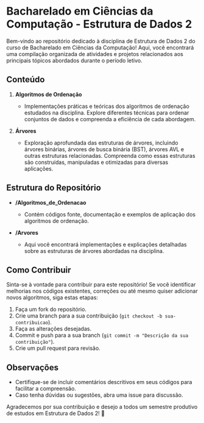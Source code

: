 # Bacharelado em Ciências da Computação - Estrutura de Dados 2

Bem-vindo ao repositório dedicado à disciplina de Estrutura de Dados 2 do curso de Bacharelado em Ciências da Computação! Aqui, você encontrará uma compilação organizada de atividades e projetos relacionados aos principais tópicos abordados durante o período letivo.

## Conteúdo

1. **Algoritmos de Ordenação**
   - Implementações práticas e teóricas dos algoritmos de ordenação estudados na disciplina. Explore diferentes técnicas para ordenar conjuntos de dados e compreenda a eficiência de cada abordagem.

2. **Árvores**
   - Exploração aprofundada das estruturas de árvores, incluindo árvores binárias, árvores de busca binária (BST), árvores AVL e outras estruturas relacionadas. Compreenda como essas estruturas são construídas, manipuladas e otimizadas para diversas aplicações.

## Estrutura do Repositório

- **/Algoritmos_de_Ordenacao**
  - Contém códigos fonte, documentação e exemplos de aplicação dos algoritmos de ordenação.
  
- **/Arvores**
  - Aqui você encontrará implementações e explicações detalhadas sobre as estruturas de árvores abordadas na disciplina.

## Como Contribuir

Sinta-se à vontade para contribuir para este repositório! Se você identificar melhorias nos códigos existentes, correções ou até mesmo quiser adicionar novos algoritmos, siga estas etapas:

1. Faça um fork do repositório.
2. Crie uma branch para a sua contribuição (`git checkout -b sua-contribuicao`).
3. Faça as alterações desejadas.
4. Commit e push para a sua branch (`git commit -m "Descrição da sua contribuição"`).
5. Crie um pull request para revisão.

## Observações

- Certifique-se de incluir comentários descritivos em seus códigos para facilitar a compreensão.
- Caso tenha dúvidas ou sugestões, abra uma issue para discussão.

Agradecemos por sua contribuição e desejo a todos um semestre produtivo de estudos em Estrutura de Dados 2! 🚀
